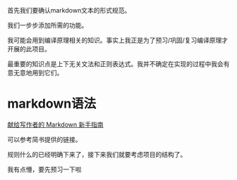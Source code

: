 首先我们要确认markdown文本的形式规范。

我们一步步添加所需的功能。

我可能会用到编译原理相关的知识。事实上我正是为了预习/巩固/复习编译原理才开展的此项目。

最重要的知识点是上下无关文法和正则表达式。我并不确定在实现的过程中我会有意无意地用到它们。

# markdown语法

[献给写作者的 Markdown 新手指南](https://www.jianshu.com/p/q81RER)

可以参考简书提供的链接。

规则什么的已经明确下来了，接下来我们就要考虑项目的结构了。

我有点懵，要先预习一下啦
